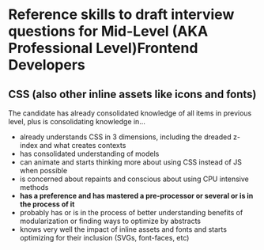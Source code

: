 # Reference skills to draft interview questions for Mid-Level (AKA Professional Level)Frontend Developers

## CSS (also other inline assets like icons and fonts)

The candidate has already consolidated knowledge of all items in previous level, plus is consolidating knowledge in...

* already understands CSS in 3 dimensions, including the dreaded z-index and what creates contexts
* has consolidated understanding of models
* can animate and starts thinking more about using CSS instead of JS when possible
* is concerned about repaints and conscious about using CPU intensive methods
* **has a preference and has mastered a pre-processor or several or is in the process of it**
* probably has or is in the process of better understanding benefits of modularization or finding ways to optimize by abstracts
* knows very well the impact of inline assets and fonts and starts optimizing for their inclusion (SVGs, font-faces, etc)
